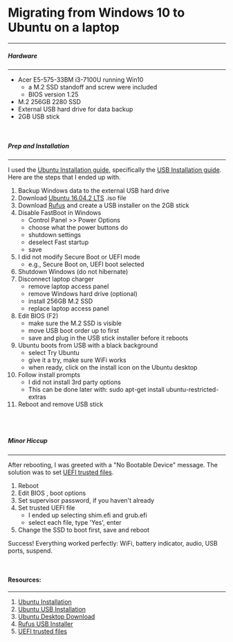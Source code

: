 # Migrating from Windows 10 to Ubuntu on a laptop

---


##### Hardware
---

  *  Acer E5-575-33BM i3-7100U running Win10
      * a M.2 SSD standoff and screw were included
      * BIOS version 1.25
  *  M.2 256GB 2280 SSD
  *  External USB hard drive for data backup
  *  2GB USB stick

<br>

##### Prep and Installation
---

I used the [Ubuntu Installation guide][1], specifically the
[USB Installation guide][2]. Here are the steps that I ended up with.

1. Backup Windows data to the external USB hard drive
2. Download [Ubuntu 16.04.2 LTS][3] .iso file
3. Download [Rufus][4] and create a USB installer on the 2GB stick
4. Disable FastBoot in Windows
    * Control Panel >> Power Options
    * choose what the power buttons do
    * shutdown settings
    * deselect Fast startup
    * save
5. I did not modify Secure Boot or UEFI mode
    * e.g.,  Secure Boot on, UEFI boot selected
6. Shutdown Windows  (do not hibernate)
7. Disconnect laptop charger
    * remove laptop access panel
    * remove Windows hard drive (optional)
    * install 256GB M.2 SSD
    * replace laptop access panel
8. Edit BIOS (F2)
    * make sure the M.2 SSD is visible
    * move USB boot order up to first
    * save and plug in the USB stick installer before it reboots
9. Ubuntu boots from USB with a black background
    * select Try Ubuntu
    * give it a try, make sure WiFi works
    * when ready, click on the install icon on the Ubuntu desktop
10. Follow install prompts
    * I did not install 3rd party options
    * This can be done later with: sudo apt-get install ubuntu-restricted-extras
11. Reboot and remove USB stick


<br>
<br>

##### Minor Hiccup
---

After rebooting, I was greeted with a "No Bootable Device" message.
The solution was to set [UEFI trusted files][5].

1. Reboot
2. Edit BIOS , boot options
3. Set supervisor password, if you haven't already   
4. Set trusted UEFI file   
    * I ended up selecting shim.efi and grub.efi
    * select each file, type 'Yes', enter
5. Change the SSD to boot first, save and reboot

Success! Everything worked perfectly: WiFi, battery indicator, audio, USB ports,
suspend.

<br>



#### Resources:

---

1. [Ubuntu Installation](https://help.ubuntu.com/community/Installation)
2. [Ubuntu USB Installation](https://help.ubuntu.com/community/Installation/FromUSBStickQuick)
3. [Ubuntu Desktop Download](https://www.ubuntu.com/download/desktop)
4. [Rufus USB Installer](https://rufus.akeo.ie/)
5. [UEFI trusted files](https://itsfoss.com/no-bootable-device-found-ubuntu/)


[1]: https://help.ubuntu.com/community/Installation
[2]: https://help.ubuntu.com/community/Installation/FromUSBStickQuick
[3]: https://www.ubuntu.com/download/desktop
[4]: https://rufus.akeo.ie/
[5]: https://itsfoss.com/no-bootable-device-found-ubuntu/
